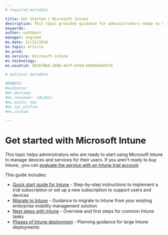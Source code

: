```yaml
---
# required metadata

title: Get Started | Microsoft Intune
description: This topic provides guidance for administrators ready to deploy Microsoft Intune to the enterprise production environment they manage.
keywords:
author: nathbarn
manager: angrobe
ms.date: 11/22/2016
ms.topic: article
ms.prod:
ms.service: microsoft-intune
ms.technology:
ms.assetid: 5b56f8b4-269b-4e7f-b7e9-b0401bdd42f4

# optional metadata

#ROBOTS:
#audience:
#ms.devlang:
#ms.reviewer: [ALIAS]
#ms.suite: ems
#ms.tgt_pltfrm:
#ms.custom:

---
```


# Get started with Microsoft Intune

This topic helps administrators who are ready to start using Microsoft Intune to manage devices and services for their users. If you aren't ready to buy Intune, ;you can [evaluate the service with an Intune trial account](https://docs.microsoft.com/intune/understand-explore/get-started-with-a-30-day-trial-of-microsoft-intune).

This guide includes:
- [Quick start guide for Intune](start-with-a-paid-subscription-to-microsoft-intune.md) - Step-by-step instructions to implement a trial subscription or set up a new subscription to support users and devices
- [Migrate to Intune](migrate-to-intune.md) - Guidance to migrate to Intune from your existing enterprise mobility management solution
- [Next steps with Intune](prevent-company-data-leaks-from-Office-365-mobile-apps.md) - Overview and first steps for common Intune tasks
- [Phases of Intune deployment](rollout-phases-for-microsoft-intune-deployment.md) - Planning guidance for large Intune deployments
